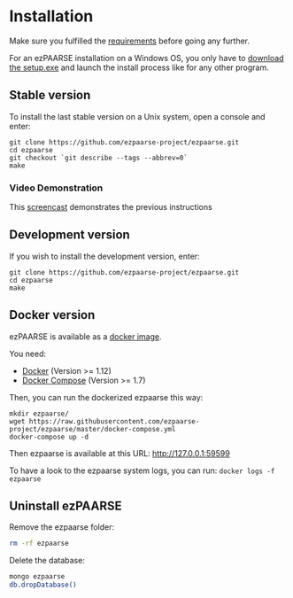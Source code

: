 # Installation #

Make sure you fulfilled the [requirements](requirements.md) before going any further.

For an ezPAARSE installation on a Windows OS, you only have to [download the setup.exe](http://analogist.couperin.org/ezpaarse/download)
and launch the install process like for any other program.

## Stable version ##
To install the last stable version on a Unix system, open a console and enter:
```console
git clone https://github.com/ezpaarse-project/ezpaarse.git
cd ezpaarse
git checkout `git describe --tags --abbrev=0`
make
```
### Video Demonstration ###
This [screencast](https://www.youtube.com/watch?v=W77vPsgC1A8) demonstrates the previous instructions

## Development version ##
If you wish to install the development version, enter:
```console
git clone https://github.com/ezpaarse-project/ezpaarse.git
cd ezpaarse
make
```

## Docker version ##

ezPAARSE is available as a [docker image](https://registry.hub.docker.com/u/ezpaarseproject/ezpaarse/).

You need:

- [Docker](https://docs.docker.com/engine/installation/) (Version >= 1.12)
- [Docker Compose](https://docs.docker.com/compose/install/) (Version >= 1.7)

Then, you can run the dockerized ezpaarse this way:

```
mkdir ezpaarse/
wget https://raw.githubusercontent.com/ezpaarse-project/ezpaarse/master/docker-compose.yml
docker-compose up -d
```

Then ezpaarse is available at this URL: http://127.0.0.1:59599

To have a look to the ezpaarse system logs, you can run: ``docker logs -f ezpaarse``

## Uninstall ezPAARSE ##

Remove the ezpaarse folder:
```bash
rm -rf ezpaarse
```

Delete the database:
```bash
mongo ezpaarse
db.dropDatabase()
```
